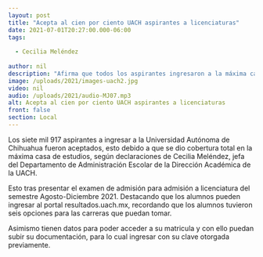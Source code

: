 ```yaml
---
layout: post
title: "Acepta al cien por ciento UACH aspirantes a licenciaturas"
date: 2021-07-01T20:27:00.000-06:00
tags:
  
  - Cecilia Meléndez
  
author: nil
description: "Afirma que todos los aspirantes ingresaron a la máxima casa de estudios."
image: /uploads/2021/images-uach2.jpg
video: nil
audio: /uploads/2021/audio-MJ07.mp3
alt: Acepta al cien por ciento UACH aspirantes a licenciaturas
front: false
section: Local
---
```


Los siete mil 917 aspirantes a ingresar a la Universidad Autónoma de Chihuahua fueron aceptados, esto debido a que se dio cobertura total en la máxima casa de estudios, según declaraciones de Cecilia Meléndez, jefa del Departamento de Administración Escolar de la Dirección Académica de la UACH.

Esto tras presentar el examen de admisión para admisión a licenciatura del semestre Agosto-Diciembre 2021. Destacando que los alumnos pueden ingresar al portal  resultados.uach.mx, recordando que los alumnos tuvieron seis opciones para las carreras que puedan tomar.

Asimismo tienen datos para poder acceder a su matricula y con ello puedan subir su documentación, para lo cual ingresar con su clave otorgada previamente. 
